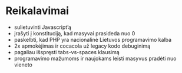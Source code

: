 # Reikalavimai
* sulietuvinti Javascript’ą
* įrašyti į konstituciją, kad masyvai prasideda nuo 0
* paskelbti, kad PHP yra nacionalinė Lietuvos programavimo kalba
* 2x apmokėjimas ir cocacola už legacy kodo debuginimą
* pagaliau išspręsti tabs-vs-spaces klausimą
* programavimo mažumoms ir naujokams leisti masyvus pradėti nuo vieneto
